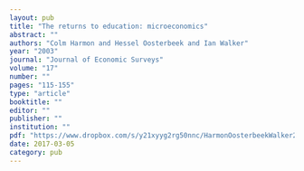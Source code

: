 ```yaml
---
layout: pub
title: "The returns to education: microeconomics"
abstract: ""
authors: "Colm Harmon and Hessel Oosterbeek and Ian Walker"
year: "2003"
journal: "Journal of Economic Surveys"
volume: "17"
number: ""
pages: "115-155"
type: "article"
booktitle: ""
editor: ""
publisher: ""
institution: ""
pdf: "https://www.dropbox.com/s/y21xyyg2rg50nnc/HarmonOosterbeekWalker2003jes.pdf?dl=0"
date: 2017-03-05
category: pub
---
```

